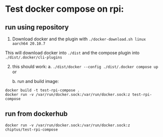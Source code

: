 # Test docker compose on rpi:

## run using repository

1. Download docker and the plugin with `./docker-download.sh linux aarch64 20.10.7`

This will download docker into `./dist` and the compose plugin into `./dist/.docker/cli-plugins`

2. this should work:
   a. `./dist/docker --config ./dist/.docker compose up` or

   b. run and build image:

```
docker build -t test-rpi-compose .
docker run -v /var/run/docker.sock:/var/run/docker.sock:z test-rpi-compose
```

## run from dockerhub

```
docker run -v /var/run/docker.sock:/var/run/docker.sock:z chiptus/test-rpi-compose
```
